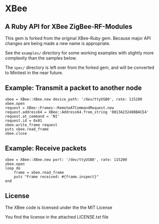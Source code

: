 XBee
====

A Ruby API for XBee ZigBee-RF-Modules
-------------------------------------

This gem is forked from the original XBee-Ruby gem. Because major API changes are being made a new name is appropriate.

See the `examples/` directory for some working examples with slightly more complexity than the samples below.

The `spec/` directory is left over from the forked gem, and will be converted to Minitest in the near future.

Example: Transmit a packet to another node
------------------------------------------

	xbee = XBee::XBee.new device_path: '/dev/ttyUSB0', rate: 115200
	xbee.open
	request = XBee::Frames::RemoteATCommandRequest.new
	request.address64 = XBee::Address64.from_string '0013A232408BACE4'
	request.at_command = 'NI'
	request.id = 0x01
	xbee.write_frame request
	puts xbee.read_frame
	xbee.close

Example: Receive packets
------------------------

	xbee = XBee::XBee.new port: '/dev/ttyUSB0', rate: 115200
	xbee.open
	loop do
		frame = xbee.read_frame
		puts "Frame received: #{frame.inspect}"
	end

License
-------

The XBee code is licensed under the the MIT License

You find the license in the attached LICENSE.txt file
